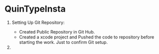 # QuinTypeInsta

1. Setting Up Git Repository:
   * Created Public Repository in Git Hub.
   * Created a xcode project and Pushed the code to repository before starting the work. Just to confirm Git setup.
   
2.    
